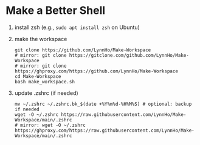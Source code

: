 # Make a Better Shell
1. install zsh (e.g., `sudo apt install zsh` on Ubuntu)
2. make the workspace

    ```console
    git clone https://github.com/LynnHo/Make-Workspace
    # mirror: git clone https://gitclone.com/github.com/LynnHo/Make-Workspace
    # mirror: git clone https://ghproxy.com/https://github.com/LynnHo/Make-Workspace
    cd Make-Workspace
    bash make_workspace.sh
    ```
3. update .zshrc (if needed)

    ```console
    mv ~/.zshrc ~/.zshrc.bk_$(date +%Y%m%d-%H%M%S) # optional: backup if needed
    wget -O ~/.zshrc https://raw.githubusercontent.com/LynnHo/Make-Workspace/main/.zshrc
    # mirror: wget -O ~/.zshrc https://ghproxy.com/https://raw.githubusercontent.com/LynnHo/Make-Workspace/main/.zshrc
    ```
